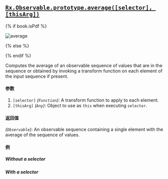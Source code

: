 ## [`Rx.Observable.prototype.average([selector], [thisArg])`](https://github.com/Reactive-Extensions/RxJS/blob/master/src/core/linq/observable/average.js)

{% if book.isPdf %}

![average](http://reactivex.io/documentation/operators/images/average.png)

{% else %}

<rx-marbles key="average"></rx-marbles>

{% endif %}

Computes the average of an observable sequence of values that are in the sequence or obtained by invoking a transform function on each element of the input sequence if present.

#### 参数
1. `[selector]` *(`Function`)*: A transform function to apply to each element.
2. `[thisArg]` *(`Any`)*: Object to use as `this` when executing `selector`.

#### 返回值
*(`Observable`)*: An observable sequence containing a single element with the average of the sequence of values.

#### 例

##### Without a selector

[](http://jsbin.com/larut/1/embed?js,console)

##### With a selector

[](http://jsbin.com/zenif/1/embed?js,console)